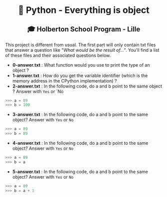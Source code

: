 # <p align="center">🐍 Python - Everything is object</p>
## <p align="center">🎓 Holberton School Program - Lille</p>

This project is different from usual. The first part will only contain txt files that answer a question like *"What would be the result of..."*. You'll find a list of these files and their associated questions below.

- **0-answer.txt** : What function would you use to print the type of an object ?
- **1-answer.txt** : How do you get the variable identifier (which is the memory address in the CPython implementation) ?
- **2-answer.txt** : In the following code, do a and b point to the same object ? Answer with `Yes` or `No
```python
>>> a = 89
>>> b = 100
```
- **3-answer.txt** : In the following code, do a and b point to the same object? Answer with `Yes` or `No`
```python
>>> a = 89
>>> b = 89
```
- **4-answer.txt** : In the following code, do a and b point to the same object? Answer with `Yes` or `No`
```python
>>> a = 89
>>> b = a
```
- **5-answer.txt** : In the following code, do a and b point to the same object? Answer with `Yes` or `No`
```python
>>> a = 89
>>> b = a + 1
```


